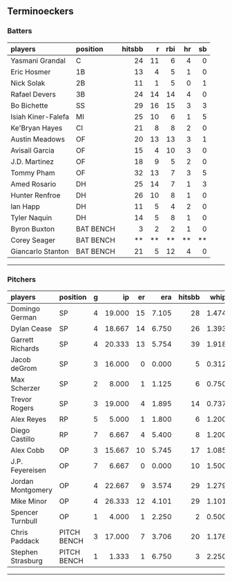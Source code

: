 ## Terminoeckers

### Batters

 
|players            |position  | hitsbb|  r| rbi| hr| sb| 
|:------------------|:---------|------:|--:|---:|--:|--:| 
|Yasmani Grandal    |C         |     24| 11|   6|  4|  0| 
|Eric Hosmer        |1B        |     13|  4|   5|  1|  0| 
|Nick Solak         |2B        |     11|  1|   5|  0|  1| 
|Rafael Devers      |3B        |     24| 14|  14|  4|  0| 
|Bo Bichette        |SS        |     29| 16|  15|  3|  3| 
|Isiah Kiner-Falefa |MI        |     25| 10|   6|  1|  5| 
|Ke'Bryan Hayes     |CI        |     21|  8|   8|  2|  0| 
|Austin Meadows     |OF        |     20| 13|  13|  3|  1| 
|Avisail Garcia     |OF        |     15|  4|  10|  3|  0| 
|J.D. Martinez      |OF        |     18|  9|   5|  2|  0| 
|Tommy Pham         |OF        |     32| 13|   7|  3|  5| 
|Amed Rosario       |DH        |     25| 14|   7|  1|  3| 
|Hunter Renfroe     |DH        |     26| 10|   8|  1|  0| 
|Ian Happ           |DH        |     11|  5|   4|  2|  0| 
|Tyler Naquin       |DH        |     14|  5|   8|  1|  0| 
|Byron Buxton       |BAT BENCH |      3|  2|   2|  1|  0| 
|Corey Seager       |BAT BENCH |     **| **|  **| **| **| 
|Giancarlo Stanton  |BAT BENCH |     21|  5|  12|  4|  0| 


* * *

### Pitchers

 
|players           |position    |  g|     ip| er|   era| hitsbb|  whip| so|  w| sv| 
|:-----------------|:-----------|--:|------:|--:|-----:|------:|-----:|--:|--:|--:| 
|Domingo German    |SP          |  4| 19.000| 15| 7.105|     28| 1.474| 16|  0|  0| 
|Dylan Cease       |SP          |  4| 18.667| 14| 6.750|     26| 1.393| 23|  2|  0| 
|Garrett Richards  |SP          |  4| 20.333| 13| 5.754|     39| 1.918| 17|  0|  0| 
|Jacob deGrom      |SP          |  3| 16.000|  0| 0.000|      5| 0.312| 29|  2|  0| 
|Max Scherzer      |SP          |  2|  8.000|  1| 1.125|      6| 0.750|  9|  1|  0| 
|Trevor Rogers     |SP          |  3| 19.000|  4| 1.895|     14| 0.737| 19|  1|  0| 
|Alex Reyes        |RP          |  5|  5.000|  1| 1.800|      6| 1.200|  7|  1|  2| 
|Diego Castillo    |RP          |  7|  6.667|  4| 5.400|      8| 1.200| 10|  0|  3| 
|Alex Cobb         |OP          |  3| 15.667| 10| 5.745|     17| 1.085| 17|  2|  0| 
|J.P. Feyereisen   |OP          |  7|  6.667|  0| 0.000|     10| 1.500|  6|  2|  0| 
|Jordan Montgomery |OP          |  4| 22.667|  9| 3.574|     29| 1.279| 22|  1|  0| 
|Mike Minor        |OP          |  4| 26.333| 12| 4.101|     29| 1.101| 24|  2|  0| 
|Spencer Turnbull  |OP          |  1|  4.000|  1| 2.250|      2| 0.500|  4|  0|  0| 
|Chris Paddack     |PITCH BENCH |  3| 17.000|  7| 3.706|     20| 1.176| 26|  2|  0| 
|Stephen Strasburg |PITCH BENCH |  1|  1.333|  1| 6.750|      3| 2.250|  1|  0|  0| 


* * *


